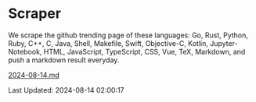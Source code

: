 # Scraper

We scrape the github trending page of these languages: Go, Rust, Python, Ruby, C++, C, Java, Shell, Makefile, Swift, Objective-C, Kotlin, Jupyter-Notebook, HTML, JavaScript, TypeScript, CSS, Vue, TeX, Markdown, and push a markdown result everyday.

[2024-08-14.md](https://github.com/cumthxy/github-trending-backup/blob/master/2024-08-14.md)

Last Updated: 2024-08-14 02:00:17